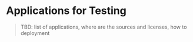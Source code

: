 # Applications for Testing
>TBD: list of applications, where are the sources and licenses, how to deployment
